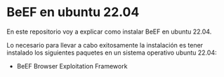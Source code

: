 # BeEF en ubuntu 22.04

En este repositorio voy a explicar como instalar BeEF en ubuntu 22.04.

Lo necesario para llevar a cabo exitosamente la instalación es tener instalado los siguientes paquetes en un sistema operativo ubuntu 22.04:

* BeEF Browser Exploitation Framework
